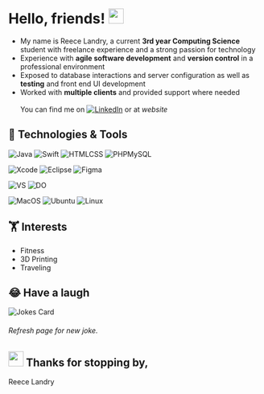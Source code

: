 # Hello, friends! <img src="https://raw.githubusercontent.com/MartinHeinz/MartinHeinz/master/wave.gif" width="30px">

- My name is Reece Landry, a current **3rd year Computing Science** student with freelance experience and a strong passion for technology<br>
- Experience with **agile software development** and **version control** in a professional environment<br>
- Exposed to database interactions and server configuration as well as **testing** and front end UI development<br>
- Worked with **multiple clients** and provided support where needed<br><br>
You can find me on [![LinkedIn][3.2]][3] or at *website*

## 🔧 Technologies & Tools
<!-- ![](https://img.shields.io/badge/Code-JavaScript-informational?style=flat&logo=javascript&logoColor=white&color=318CE7)
![](https://img.shields.io/badge/Code-HTML/CSS-informational?style=flat&logo=css&logoColor=white&color=318CE7) -->

![Java](https://img.shields.io/badge/Code-Java/Javascript-blue)
![Swift](https://img.shields.io/badge/Code-Swift-blue)
![HTMLCSS](https://img.shields.io/badge/Code-HTML/CSS-blue)
![PHPMySQL](https://img.shields.io/badge/Code-PHP/MySQL-blue)

![Xcode](https://img.shields.io/badge/Editor-Xcode-blue)
![Eclipse](https://img.shields.io/badge/Editor-Eclipse-blue)
![Figma](https://img.shields.io/badge/Editor-Figma-blue)

![VS](https://img.shields.io/badge/Tools-Version%20Control-blue)
![DO](https://img.shields.io/badge/Cloud-Digital%20Ocean-blue)

![MacOS](https://img.shields.io/badge/OS-MacOS-blue)
![Ubuntu](https://img.shields.io/badge/OS-Ubuntu-blue)
![Linux](https://img.shields.io/badge/OS-Linux-blue)


## 🏋️ Interests
- Fitness<br>
- 3D Printing<br>
- Traveling


## 😂 Have a laugh
![Jokes Card](https://readme-jokes.vercel.app/api?bgColor=%23318CE7&textColor=%23FFFFFF&aColor=%23FFFFFF&borderColor=%23455A64&qColor=%23FFFFFF)
###### Refresh page for new joke.

## <img src="https://raw.githubusercontent.com/MartinHeinz/MartinHeinz/master/wave.gif" width="30px"> Thanks for stopping by,

Reece Landry


<!-- links to social media icons -->

<!-- icons with padding -->

[1.1]: http://i.imgur.com/tXSoThF.png (twitter icon with padding)
[2.1]: http://i.imgur.com/0o48UoR.png (github icon with padding)

<!-- icons without padding -->

[1.2]: http://i.imgur.com/wWzX9uB.png (twitter icon without padding)
[2.2]: http://i.imgur.com/9I6NRUm.png (github icon without padding)
[3.2]: https://raw.githubusercontent.com/MartinHeinz/MartinHeinz/master/linkedin-3-16.png (LinkedIn icon without padding)


<!-- links to your social media accounts -->

[1]: https://reecelandry.tech/
[2]: https://github.com/MartinHeinz
[3]: https://www.linkedin.com/in/reeecelandry/
